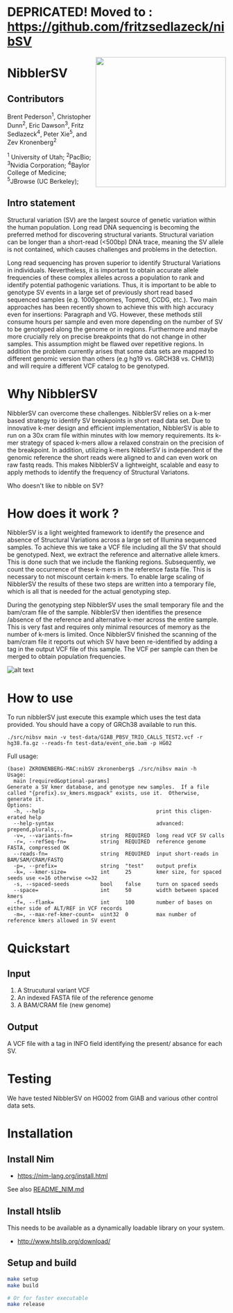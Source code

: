 

# DEPRICATED! Moved to : https://github.com/fritzsedlazeck/nibSV 

<img align="right" width="300" height="300" src="https://github.com/collaborativebioinformatics/nibSV/blob/main/SVNibbler.png">

# NibblerSV

## Contributors

Brent Pederson<sup>1</sup>, Christopher Dunn<sup>2</sup>, Eric Dawson<sup>3</sup>, Fritz Sedlazeck<sup>4</sup>, Peter Xie<sup>5</sup>, and Zev Kronenberg<sup>2</sup>

<sup>1</sup> University of Utah; <sup>2</sup>PacBio; <sup>3</sup>Nvidia Corporation; <sup>4</sup>Baylor College of Medicine; <sup>5</sup>JBrowse (UC Berkeley);

## Intro statement
Structural variation (SV) are the largest source of genetic variation within the human population. Long read DNA sequencing is becoming the preferred method for discovering structural variants. Structural variation can be longer than a short-read (<500bp) DNA trace, meaning the SV allele is not contained, which causes challenges and problems in the detection.

Long read sequencing has proven superior to identify Structural Variations in individuals. Nevertheless, it is important to obtain accurate allele frequencies of these complex alleles across a population to rank and identify potential pathogenic variations.  Thus, it is important to be able to genotype SV events in a large set of previously short read based sequenced samples (e.g. 1000genomes, Topmed, CCDG, etc.).  Two main approaches has been recently shown to achieve this with high accuracy even for insertions: Paragraph and VG. However, these methods still consume hours per sample and even more depending on the number of SV to be genotyped along the genome or in regions. Furthermore and maybe more crucially rely on precise breakpoints that do not change in other samples. This assumption might be flawed over repetitive regions.  In addition the problem currently arises that some data sets are mapped to different genomic version than others (e.g hg19 vs. GRCH38 vs. CHM13) and will require a different VCF catalog to be genotyped.  

# Why NibblerSV
NibblerSV can overcome these challenges. NibblerSV relies on a k-mer based strategy to identify SV breakpoints in short read data set. Due to innovative k-mer design and efficient implementation, NibblerSV is able to run on a 30x cram file within minutes with low memory requirements. Its k-mer strategy of spaced k-mers allow a relaxed constrain on the precision of the breakpoint. In addition, utilizing k-mers NibblerSV is independent of the genomic reference the short reads were aligned to and can even work on raw fastq reads. This makes NibblerSV a lightweight, scalable and easy to apply methods to identify the frequency of Structural Variatons.


Who doesn't like to nibble on SV?
# How does it work <this software>?
NibblerSV is a light weighted framework to identify the presence and absence of Structural Variations across a large set of Illumina sequenced samples. To achieve this we take a VCF file including all the SV that should be genotyped. Next, we extract the reference and alternative allele kmers. This is done such that we include the flanking regions. Subsequently, we count the occurrence of these k-mers in the reference fasta file. This is necessary to not miscount certain k-mers. To enable large scaling of NibblerSV the results of these two steps are written into a temporary file, which is all that is needed for the actual genotyping step.

During the genotyping step NibblerSV uses the small temporary file  and the bam/cram file of the sample. NibblerSV then identifies the presence /absence of the reference and alternative k-mer across the entire sample. This is very fast and requires only minimal resources of memory as the number of k-mers is limited. Once NibblerSV finished the scanning of the bam/cram file it reports out which SV have been re-identified by adding a tag in the output VCF file of this sample. The VCF per sample can then be merged to obtain population frequencies.

![alt text](multimedia/nibSV.jpg)

# How to use <this software>

To run nibblerSV just execute this example which uses the test data provided. You should have a copy of GRCh38 available to run this.
```
./src/nibsv main -v test-data/GIAB_PBSV_TRIO_CALLS_TEST2.vcf -r hg38.fa.gz --reads-fn test-data/event_one.bam -p HG02
```

Full usage:
```
(base) ZKRONENBERG-MAC:nibSV zkronenberg$ ./src/nibsv main -h
Usage:
  main [required&optional-params]
Generate a SV kmer database, and genotype new samples.  If a file called "{prefix}.sv_kmers.msgpack" exists, use it.  Otherwise,
generate it.
Options:
  -h, --help                                    print this cligen-erated help
  --help-syntax                                 advanced: prepend,plurals,..
  -v=, --variants-fn=         string  REQUIRED  long read VCF SV calls
  -r=, --refSeq-fn=           string  REQUIRED  reference genome FASTA, compressed OK
  --reads-fn=                 string  REQUIRED  input short-reads in BAM/SAM/CRAM/FASTQ
  -p=, --prefix=              string  "test"    output prefix
  -k=, --kmer-size=           int     25        kmer size, for spaced seeds use <=16 otherwise <=32
  -s, --spaced-seeds          bool    false     turn on spaced seeds
  --space=                    int     50        width between spaced kmers
  -f=, --flank=               int     100       number of bases on either side of ALT/REF in VCF records
  -m=, --max-ref-kmer-count=  uint32  0         max number of reference kmers allowed in SV event
```


# Quickstart
## Input
1. A Strucutural variant VCF
2. An indexed FASTA file of the reference genome
3. A BAM/CRAM file (new genome)

## Output
A VCF file with a tag in INFO field identifying the present/ absance for each SV.

# Testing
We have tested NibblerSV on HG002 from GIAB and various other control data sets.

# Installation

## Install Nim
* https://nim-lang.org/install.html

See also [README_NIM.md](README_NIM.md)

## Install htslib
This needs to be available as a dynamically loadable library
on your system.

* http://www.htslib.org/download/

## Setup and build
```sh
make setup
make build

# Or for faster executable
make release
```
